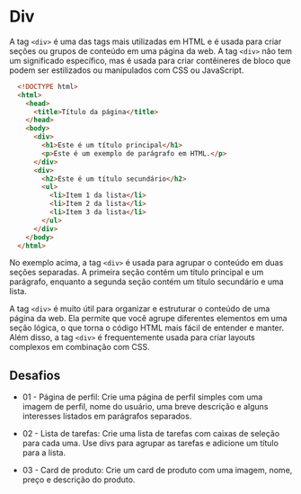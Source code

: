 # Div

A tag `<div>` é uma das tags mais utilizadas em HTML e é usada para criar seções ou grupos de conteúdo em uma página da web. A tag `<div>` não tem um significado específico, mas é usada para criar contêineres de bloco que podem ser estilizados ou manipulados com CSS ou JavaScript.

```html
  <!DOCTYPE html>
  <html>
    <head>
      <title>Título da página</title>
    </head>
    <body>
      <div>
        <h1>Este é um título principal</h1>
        <p>Este é um exemplo de parágrafo em HTML.</p>
      </div>
      <div>
        <h2>Este é um título secundário</h2>
        <ul>
          <li>Item 1 da lista</li>
          <li>Item 2 da lista</li>
          <li>Item 3 da lista</li>
        </ul>
      </div>
    </body>
  </html>
```

No exemplo acima, a tag `<div>` é usada para agrupar o conteúdo em duas seções separadas. A primeira seção contém um título principal e um parágrafo, enquanto a segunda seção contém um título secundário e uma lista.

A tag `<div>` é muito útil para organizar e estruturar o conteúdo de uma página da web. Ela permite que você agrupe diferentes elementos em uma seção lógica, o que torna o código HTML mais fácil de entender e manter. Além disso, a tag `<div>` é frequentemente usada para criar layouts complexos em combinação com CSS.

## Desafios

- 01 - Página de perfil: Crie uma página de perfil simples com uma imagem de perfil, nome do usuário, uma breve descrição e alguns interesses listados em parágrafos separados.

- 02 - Lista de tarefas: Crie uma lista de tarefas com caixas de seleção para cada uma. Use divs para agrupar as tarefas e adicione um título para a lista.

- 03 - Card de produto: Crie um card de produto com uma imagem, nome, preço e descrição do produto.
